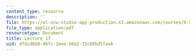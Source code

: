 ```yaml
---
content_type: resource
description: ''
file: https://ol-ocw-studio-app-production.s3.amazonaws.com/courses/8-592j-statistical-physics-in-biology-spring-2011/dfdcd6b846fc2eeeb0a272c68bd5faa6_MIT8_592JS11_lec17.pdf
file_type: application/pdf
resourcetype: Document
title: Lecture 17
uid: dfdcd6b8-46fc-2eee-b0a2-72c68bd5faa6
---
```

